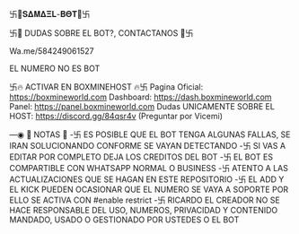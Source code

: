 卐🧿𝐒𝚫𝐌𝚫𝚵𝐋-𝚩𝚯𝐓🧿卐

卐👑 DUDAS SOBRE EL BOT?, CONTACTANOS 👑卐

Wa.me/584249061527

EL NUMERO NO ES BOT

卐🔥 ACTIVAR EN BOXMINEHOST 🔥卐
Pagina Oficial: https://boxmineworld.com
Dashboard: https://dash.boxmineworld.com
Panel: https://panel.boxmineworld.com
Dudas UNICAMENTE SOBRE EL HOST: https://discord.gg/84qsr4v (Preguntar por Vicemi)

—◉ 📝 NOTAS 📝
-卐 ES POSIBLE QUE EL BOT TENGA ALGUNAS FALLAS, SE IRAN SOLUCIONANDO CONFORME SE VAYAN DETECTANDO
-卐 SI VAS A EDITAR POR COMPLETO DEJA LOS CREDITOS DEL BOT 
-卐 EL BOT ES COMPARTIBLE CON WHATSAPP NORMAL O BUSINESS
-卐 ATENTO A LAS ACTUALIZACIONES QUE SE HAGAN EN ESTE REPOSITORIO
-卐 EL ADD Y EL KICK PUEDEN OCASIONAR QUE EL NUMERO SE VAYA A SOPORTE POR ELLO SE ACTIVA CON #enable restrict 
-卐 RICARDO EL CREADOR NO SE HACE RESPONSABLE DEL USO, NUMEROS, PRIVACIDAD Y CONTENIDO MANDADO, USADO O GESTIONADO POR USTEDES O EL BOT
